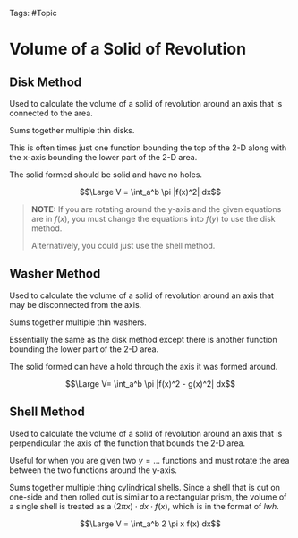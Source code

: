 Tags: #Topic 

# Volume of a Solid of Revolution

## Disk Method

Used to calculate the volume of a solid of revolution around an axis that is connected to the area.

Sums together multiple thin disks.

This is often times just one function bounding the top of the 2-D along with the x-axis bounding the lower part of the 2-D area.

The solid formed should be solid and have no holes.

$$\Large V = \int_a^b \pi |f(x)^2| dx$$

> **NOTE:**
> If you are rotating around the y-axis and the given equations are in $f(x)$, you must change the equations into $f(y)$ to use the disk method. 
> 
> Alternatively, you could just use the shell method.

## Washer Method

Used to calculate the volume of a solid of revolution around an axis that may be disconnected from the axis.

Sums together multiple thin washers.

Essentially the same as the disk method except there is another function bounding the lower part of the 2-D area.

The solid formed can have a hold through the axis it was formed around. 

$$\Large V= \int_a^b \pi |f(x)^2 - g(x)^2| dx$$

## Shell Method

Used to calculate the volume of a solid of revolution around an axis that is perpendicular the axis of the function that bounds the 2-D area.

Useful for when you are given two $y=\ldots$ functions and must rotate the area between the two functions around the y-axis.

Sums together multiple thing cylindrical shells. Since a shell that is cut on one-side and then rolled out is similar to a rectangular prism, the volume of a single shell is treated as a $(2 \pi x) \cdot dx \cdot f(x)$, which is in the format of $lwh$.

$$\Large V = \int_a^b 2 \pi x f(x) dx$$
